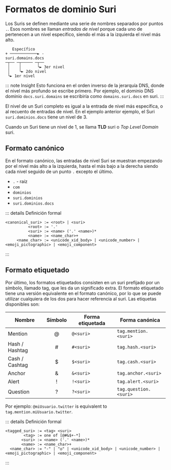 # Formatos de dominio Suri

Los Suris se definen mediante una serie de nombres separados por puntos `.`. Esos nombres se llaman _entradas de nivel_ porque cada uno de
pertenecen a un nivel específico, siendo el más a la izquierda el nivel más alto.

```:no-line-numbers
   Específico
+ ────────────► -
suri.domains.docs
─┬── ─┬───── ─┬──
 │    │       └► 3er nivel
 │    └► 2do nivel
 └► 1er nivel
```

::: note Insight
Esto funciona en el orden inverso de la jerarquía DNS, donde el nivel más profundo se escribe primero. Por ejemplo, el dominio DNS
dominio `docs.suri.domains` se escribiría como `domains.suri.docs` en suri.
:::

El nivel de un Suri completo es igual a la entrada de nivel más específica, o al recuento de entradas de nivel. En el ejemplo anterior
ejemplo, el Suri `suri.dominios.docs` tiene un nivel de 3.

Cuando un Suri tiene un nivel de 1, se llama **TLD** suri o _Top Level Domain_ suri.

## Formato canónico

En el formato canónico, las entradas de nivel Suri se muestran empezando por el nivel más alto a la izquierda, hasta el más bajo a la
derecha siendo cada nivel seguido de un punto `.` excepto el último.

- `.` - raíz
- `com`
- `dominios`
- `suri.dominios`
- `suri.dominios.docs`

::: details Definición formal

```:no-line-numbers
<canonical_suri> := <root> | <suri>
          <root> := '.'
          <suri> := <name> ('.' <name>)*
          <name> := <name_char>+
     <name_char> := <unicode_xid_body> | <unicode_number> | <emoji_pictographic> | <emoji_component>
```

:::


## Formato etiquetado

Por último, los formatos etiquetados consisten en un suri prefijado por un símbolo, llamado tag, que les da un significado extra. El formato etiquetado tiene una versión equivalente en el formato canónico, por lo que se puede utilizar cualquiera de los dos para hacer referencia al suri. Las etiquetas disponibles son:


| Nombre         | Símbolo| Forma etiquetada | Forma canónica        |
|----------------|:------:|-------------|-----------------------|
| Mention        |   @    | `@<suri>`   | `tag.mention.<suri>`  |
| Hash / Hashtag |   #    | `#<suri>`   | `tag.hash.<suri>`     |
| Cash / Cashtag |   $    | `$<suri>`   | `tag.cash.<suri>`     |
| Anchor         |   &    | `&<suri>`   | `tag.anchor.<suri>`   |
| Alert          |   !    | `!<suri>`   | `tag.alert.<suri>`    |
| Question       |   ?    | `?<suri>`   | `tag.question.<suri>` |

Por ejemplo: `@miUsuario.twitter` is equivalent to `tag.mention.miUsuario.twitter`.

::: details Definición formal

```:no-line-numbers
<tagged_suri> := <tag> <suri>
        <tag> := one of [@#&$+-*]
       <suri> := <name> ('.' <name>)*
       <name> := <name_char>+
  <name_char> := "-" | "◎" | <unicode_xid_body> | <unicode_number> | <emoji_pictographic> | <emoji_component>
```

:::